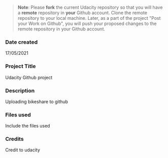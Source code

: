 >**Note**: Please **fork** the current Udacity repository so that you will have a **remote** repository in **your** Github account. Clone the remote repository to your local machine. Later, as a part of the project "Post your Work on Github", you will push your proposed changes to the remote repository in your Github account.

### Date created
17/05/2021

### Project Title
Udacity Github project

### Description
Uploading bikeshare to github

### Files used
Include the files used

### Credits
Credit to udacity

